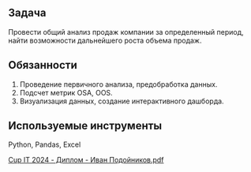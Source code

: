 ## Задача
Провести общий анализ продаж компании за определенный период, найти возможности дальнейшего роста объема продаж.
## Обязанности
1. Проведение первичного анализа, предобработка данных.
2. Подсчет метрик OSA, OOS.
3. Визуализация данных, создание интерактивного дашборда.
## Используемые инструменты
Python, Pandas, Excel

[Cup IT 2024 - Диплом - Иван Подойников.pdf](https://github.com/IvanPodoynikov/Data_Analysis/files/14967231/Cup.IT.2024.-.-.pdf)
